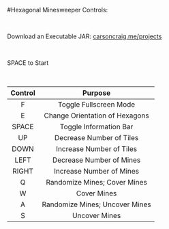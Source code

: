 #Hexagonal Minesweeper Controls:

&nbsp;

Download an Executable JAR: [carsoncraig.me/projects](http://carsoncraig.me/projects)

&nbsp;
 
SPACE to Start
 
&nbsp;
 
|Control|Purpose|
|:-:|:-:|
|F | Toggle Fullscreen Mode|
|E | Change Orientation of Hexagons|
|SPACE | Toggle Information Bar|
|UP | Decrease Number of Tiles|
|DOWN | Increase Number of Tiles|
|LEFT | Decrease Number of Mines|
|RIGHT | Increase Number of Mines|
|Q | Randomize Mines; Cover Mines |
|W | Cover Mines|
|A | Randomize Mines; Uncover Mines|
|S | Uncover Mines|
